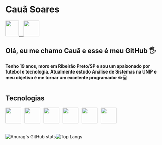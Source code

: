 # **Cauã Soares**

<div>
<a href = "https://www.linkedin.com/in/ocauasoares/" target="_blank">
<img src="https://cdn.jsdelivr.net/gh/devicons/devicon/icons/linkedin/linkedin-original.svg" width="43" height="50"/>
&ensp;
<a href = "mailto:casoares016@gmail.com" target="_blank">
<img src="https://cdn.icon-icons.com/icons2/272/PNG/512/Gmail_29991.png" width="50" height="50"></a>
</div>

## Olá, eu me chamo Cauã e esse é meu GitHub 🖐️

#### Tenho 19 anos, moro em Ribeirão Preto/SP e sou um apaixonado por futebol e tecnologia. Atualmente estudo Análise de Sistemas na UNIP e meu objetivo é me tornar um excelente programador ✏️💻

#

## Tecnologias

<div>
<img src="https://cdn.jsdelivr.net/gh/devicons/devicon/icons/html5/html5-original.svg" width="50" height="50" />
&ensp;<img src="https://cdn.jsdelivr.net/gh/devicons/devicon/icons/css3/css3-original.svg" width="50" height="50" />
&ensp;<img src="https://cdn.jsdelivr.net/gh/devicons/devicon/icons/javascript/javascript-original.svg" width="50" height="50" />
&ensp;<img src="https://cdn.jsdelivr.net/gh/devicons/devicon/icons/typescript/typescript-original.svg" width="50" height="50" />
&ensp;<img src="https://cdn.jsdelivr.net/gh/devicons/devicon/icons/nodejs/nodejs-original.svg" width="50" height="50" />
&ensp;<img src="https://cdn.jsdelivr.net/gh/devicons/devicon/icons/c/c-original.svg" width="50" height="50" />
</div>

<br/>

![Anurag's GitHub stats](https://github-readme-stats-sigma-five.vercel.app/api?username=ocsoares&show_icons=true&theme=tokyonight)![Top Langs](https://github-readme-stats-sigma-five.vercel.app/api/top-langs/?username=ocsoares&layout=compact&theme=tokyonight)
